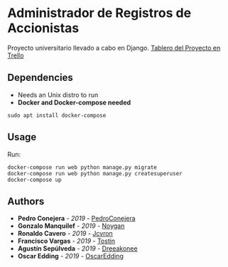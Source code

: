 # Administrador de Registros de Accionistas
Proyecto universitario llevado a cabo en Django. 
[Tablero del Proyecto en Trello](https://trello.com/b/BP7z3o5H/grupo9registro-de-accionistas)

## Dependencies
* Needs an Unix distro to run
* **Docker and Docker-compose needed**
```docker-compose
sudo apt install docker-compose
```

## Usage
Run:
```docker-compose
docker-compose run web python manage.py migrate
docker-compose run web python manage.py createsuperuser
docker-compose up
```

## Authors
* **Pedro Conejera** - *2019* - [PedroConejera](https://github.com/PedroConejera)
* **Gonzalo Manquilef** - *2019* - [Noygan](https://github.com/Noygan)
* **Ronaldo Cavero** - *2019* - [Jcvron](https://github.com/jcvron)
* **Francisco Vargas** - *2019* - [Tostin](https://github.com/Tostin)
* **Agustín Sepúlveda** - *2019* - [Dreeakonee](https://github.com/Dreeakonee)
* **Oscar Edding** - *2019* - [OscarEdding](https://github.com/OscarEdding)
